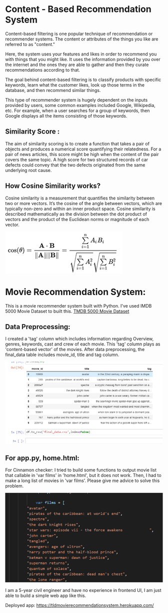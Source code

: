 # Content - Based Recommendation System
Content-based filtering is one popular technique of recommendation or recommender systems. The content or attributes of the things you like are referred to as "content." 

Here, the system uses your features and likes in order to recommend you with things that you might like. It uses the information provided by you over the internet and the ones they are able to gather and then they curate recommendations according to that.  

The goal behind content-based filtering is to classify products with specific keywords, learn what the customer likes, look up those terms in the database, and then recommend similar things.

This type of recommender system is hugely dependent on the inputs provided by users, some common examples included Google, Wikipedia, etc. For example, when a user searches for a group of keywords, then Google displays all the items consisting of those keywords.

## Similarity Score : 
The aim of similarity scoring is to create a function that takes a pair of objects and produces a numerical score quantifying their relatedness. For a pair of news articles, this score might be high when the content of the pair covers the same topic. A high score for two structured records of car defects could convey that the two defects originated from the same underlying root cause.

## How Cosine Similarity works?
Cosine similarity is a measurement that quantifies the similarity between two or more vectors. It’s the cosine of the angle between vectors, which are typically non-zero and within an inner product space. 
Cosine similarity is described mathematically as the division between the dot product of vectors and the product of the Euclidean norms or magnitude of each vector.

  ![image](https://github.com/tholeduc1506/Movie_recommendationSystem/blob/f08f9887a77504673f5f8969068209adb8a73a8c/static/cosine_similarity.png)

# Movie Recommendation System:
This is a movie recommender system built with Python. I've used IMDB 5000 Movie Dataset to built this.
[TMDB 5000 Movie Dataset](https://www.kaggle.com/datasets/tmdb/tmdb-movie-metadata?select=tmdb_5000_movies.csv)

## Data Preprocessing:
I created a 'tag' column which includes information regarding Overview, genres, keywords, cast and crew of each movie. This 'tag' column plays as 'content-based vector' of the movies. After data preprocessing, the final_data table includes movie_id, title and tag column.


  ![image](https://github.com/tholeduc1506/Movie_recommendationSystem/blob/c6242f1762511705e23b68f0a239efb474aec838/static/datapreprocessing.PNG)


## For app.py, home.html:
For Cinnamon checker: I tried to build some functions to output movie list that callable in 'var films' in 'home.html', but it does not work. Then, I had to make a long list of movies in 'var films'. Please give me advice to solve this problem.


  ![image](https://github.com/tholeduc1506/Movie_recommendationSystem/blob/31b97113c16fa297d735787a368cc98875ef5fff/static/MovieList.PNG)


I am a 5-year civil engineer and have no experience in frontend UI, I am just able to build a simple web app like this.

Deployed app: https://tldmovierecommendationsystem.herokuapp.com/